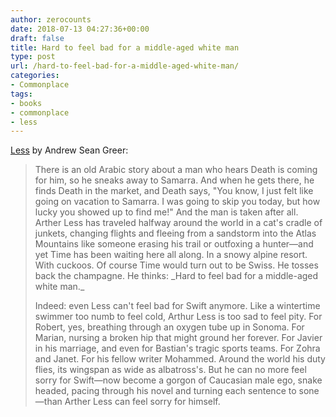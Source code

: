 ```yaml
---
author: zerocounts
date: 2018-07-13 04:27:36+00:00
draft: false
title: Hard to feel bad for a middle-aged white man
type: post
url: /hard-to-feel-bad-for-a-middle-aged-white-man/
categories:
- Commonplace
tags:
- books
- commonplace
- less
---
```


[Less](https://andrewgreer.com/less/) by Andrew Sean Greer:


<blockquote>There is an old Arabic story about a man who hears Death is coming for him, so he sneaks away to Samarra. And when he gets there, he finds Death in the market, and Death says, "You know, I just felt like going on vacation to Samarra. I was going to skip you today, but how lucky you showed up to find me!" And the man is taken after all. Arther Less has traveled halfway around the world in a cat's cradle of junkets, changing flights and fleeing from a sandstorm into the Atlas Mountains like someone erasing his trail or outfoxing a hunter—and yet Time has been waiting here all along. In a snowy alpine resort. With cuckoos. Of course Time would turn out to be Swiss. He tosses back the champagne. He thinks: _Hard to feel bad for a middle-aged white man._

Indeed: even Less can't feel bad for Swift anymore. Like a wintertime swimmer too numb to feel cold, Arthur Less is too sad to feel pity. For Robert, yes, breathing through an oxygen tube up in Sonoma. For Marian, nursing a broken hip that might ground her forever. For Javier in his marriage, and even for Bastian's tragic sports teams. For Zohra and Janet. For his fellow writer Mohammed. Around the world his duty flies, its wingspan as wide as albatross's. But he can no more feel sorry for Swift—now become a gorgon of Caucasian male ego, snake headed, pacing through his novel and turning each sentence to sone—than Arther Less can feel sorry for himself.</blockquote>
